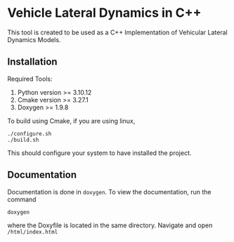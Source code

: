 # Vehicle Lateral Dynamics in C++
This tool is created to be used as a C++ Implementation of Vehicular Lateral Dynamics Models.

## Installation
Required Tools: 
1. Python version >= 3.10.12
2. Cmake version >= 3.27.1
3. Doxygen >= 1.9.8

To build using Cmake, if you are using linux,

```
./configure.sh
./build.sh
```
This should configure your system to have installed the project.

## Documentation
Documentation is done in `doxygen`. To view the documentation, run the command
```
doxygen
```

where the Doxyfile is located in the same directory. Navigate and open `/html/index.html`




